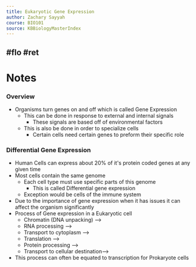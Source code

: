 ```yaml
---
title: Eukaryotic Gene Expression
author: Zachary Sayyah
course: BIO101
source: KBBiologyMasterIndex
---
```

#flo #ret
---

# Notes
### Overview
 - Organisms turn genes on and off which is called Gene Expression
	 - This can be done in response to external and internal signals
		 - These signals are based off of environmental factors
	 - This is also be done in order to specialize cells
		 - Certain cells need certain genes to preform their specific role


 ### Differential Gene Expression
  - Human Cells can express about 20% of it's protein coded genes at any given time
  - Most cells contain the same genome
	  - Each cell type must use specific parts of this genome
		  - This is called Differential gene expression
	  - Exception would be cells of the immune system
  - Due to the importance of gene expression when it has issues it can affect the organism significantly
  - Process of Gene expression in a Eukaryotic cell
	  - Chromatin (DNA unpacking) -->
	  - RNA processing -->
	  - Transport to cytoplasm -->
	  - Translation -->
	  - Protein processing -->
	  - Transport to cellular destination-->
  - This process can often be equated to transcription for Prokaryote cells

###